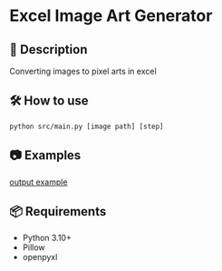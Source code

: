 # Excel Image Art Generator

## 📖 Description 
Converting images to pixel arts in excel

## 🛠 How to use
`python src/main.py [image path] [step]`

## 📷 Examples 
[output example](examples/output/res.xlsx)

## 📦 Requirements 
- Python 3.10+
- Pillow
- openpyxl
